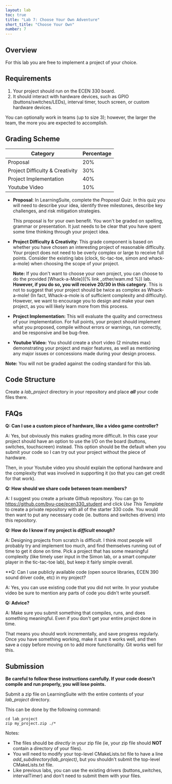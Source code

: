 ```yaml
---
layout: lab
toc: true
title: "Lab 7: Choose Your Own Adventure"
short_title: "Choose Your Own"
number: 7
---
```


## Overview

For this lab you are free to implement a project of your choice.

## Requirements

1. Your project should run on the ECEN 330 board.  
1. It should interact with hardware devices, such as GPIO (buttons/switches/LEDs), interval timer, touch screen, or custom hardware devices.

You can optionally work in teams (up to size 3); however, the larger the team, the more you are expected to accomplish.


## Grading Scheme

| Category  | Percentage |
|-----------|------------|
| Proposal  | 20%   
| Project Difficulty & Creativity   | 30%
| Project Implementation            | 40%
| Youtube Video                     | 10%

  * **Proposal**: In LearningSuite, complete the *Proposal Quiz*. In this quiz you will need to describe your idea, identify three milestones, describe key challenges, and risk mitigation strategies.

    This proposal is for your own benefit.  You won't be graded on spelling, grammar or presentation.  It just needs to be clear that you have spent some time thinking through your project idea.
 
 * **Project Difficulty & Creativity**: This grade component is based on whether you have chosen an interesting project of reasonable difficulty.  Your project does not need to be overly complex or large to receive full points.  Consider the existing labs (clock, tic-tac-toe, simon and whack-a-mole) when choosing the scope of your project.

   **Note:** If you don't want to choose your own project, you can choose to do the provided [Whack-a-Mole]({% link _other/wam.md %}) lab.  **However, if you do so, you will receive 20/30 in this category**.  This is not to suggest that your project should be twice as complex as Whack-a-mole! (In fact, Whack-a-mole is of sufficient complexity and difficulty).  However, we want to encourage you to design and make your own project, as you will likely learn more from this process.

* **Project Implementation:** This will evaluate the quality and correctness of your implementation.  For full points, your project should implement what you proposed, compile without errors or warnings, run correctly, and be responsive and be bug-free.

* **Youtube Video:** You should create a short video (2 minutes max) demonstrating your project and major features, as well as mentioning any major issues or concessions made during your design process. 

**Note:** You will not be graded against the coding standard for this lab.

## Code Structure

Create a *lab_project* directory in your repository and place **_all_** your code files there.

## FAQs

**Q: Can I use a custom piece of hardware, like a video game controller?**

A: Yes, but obviously this makes grading more difficult.  In this case your project should have an option to use the I/O on the board (buttons, switches, touchscreen) instead.  This option should be the default when you submit your code so I can try out your project without the piece of hardware.  

Then, in your Youtube video you should explain the optional hardware and the complexity that was involved in supporting it (so that you can get credit for that work).

**Q: How should we share code between team members?**

A: I suggest you create a private Github repository.  You can go to <https://github.com/byu-cpe/ecen330_student> and click *Use This Template* to create a private repository with all of the starter 330 code.  You would then want to put any necessary code (ie. buttons and switches drivers) into this repository.

**Q: How do I know if my project is *difficult* enough?**

A: Designing projects from scratch is difficult.  I think most people will probably try and implement too much, and find themselves running out of time to get it done on time. Pick a project that has some meaningful complexity (like timely user input in the Simon lab, or a smart computer player in the tic-tac-toe lab), but keep it fairly simple overall.

**Q: Can I use publicly available code (open source libraries, ECEN 390 sound driver code, etc) in my project?

A: Yes, you can use existing code that you did not write.  In your youtube video be sure to mention any parts of code you didn't write yourself.

**Q: Advice?**

A: Make sure you submit something that compiles, runs, and does something meaningful.  Even if you don't get your entire project done in time.

That means you should work incrementally, and save progress regularly.  Once you have something working, make it sure it works well, and then save a copy before moving on to add more functionality.  Git works well for this.

## Submission

**Be careful to follow these instructions carefully.  If your code doesn't compile and run properly, you will lose points.**

Submit a zip file on LearningSuite with the entire contents of your *lab_project* directory.

This can be done by the following command:
```
cd lab_project
zip my_project.zip ./*
```

Notes:
  * The files should be *directly* in your zip file (ie, your zip file should **NOT** contain a directory of your files).
  * You will need to modify your top-level CMakeLists.txt file to have a line *add_subdirectory(lab_project)*, but you shouldn't submit the top-level CMakeLists.txt file.
  * Like previous labs, you can use the existing drivers (buttons_switches, intervalTimer) and don't need to submit them with your files.  
